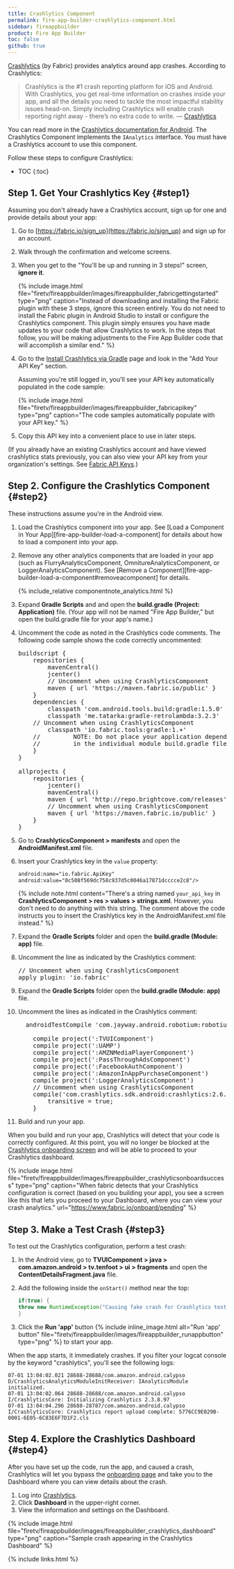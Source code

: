 ```yaml
---
title: Crashlytics Component
permalink: fire-app-builder-crashlytics-component.html
sidebar: fireappbuilder
product: Fire App Builder
toc: false
github: true
---
```


[Crashlytics](http://try.crashlytics.com/) (by Fabric) provides analytics around app crashes. According to Crashlytics:

>Crashlytics is the #1 crash reporting platform for iOS and Android. With Crashlytics, you get real-time information on crashes inside your app, and all the details you need to tackle the most impactful stability issues head-on. Simply including Crashlytics will enable crash reporting right away - there’s no extra code to write. &mdash; [Crashlytics](https://docs.fabric.io/android/crashlytics/overview.html)

 You can read more in the [Crashlytics documentation for Android](https://docs.fabric.io/android/crashlytics/overview.html). The Crashlytics Component implements the `IAnalytics` interface. You must have a Crashlytics account to use this component.

Follow these steps to configure Crashlytics:

* TOC
{:toc}

## Step 1. Get Your Crashlytics Key {#step1}

Assuming you don't already have a Crashlytics account, sign up for one and provide details about your app:

1.  Go to [https://fabric.io/sign_up](https://fabric.io/sign_up) and sign up for an account.
2.  Walk through the confirmation and welcome screens.
3.  When you get to the "You'll be up and running in 3 steps!" screen, **ignore it**.

    {% include image.html file="firetv/fireappbuilder/images/fireappbuilder_fabricgettingstarted" type="png" caption="Instead of downloading and installing the Fabric plugin with these 3 steps, ignore this screen entirely. You do not need to install the Fabric plugin in Android Studio to install or configure the Crashlytics component. This plugin simply ensures you have made updates to your code that allow Crashlytics to work. In the steps that follow, you will be making adjustments to the Fire App Builder code that will accomplish a similar end." %}

4.  Go to the [Install Crashlytics via Gradle](https://fabric.io/kits/android/crashlytics/install) page and look in the "Add Your API Key" section.

    Assuming you're still logged in, you'll see your API key automatically populated in the code sample:

    {% include image.html file="firetv/fireappbuilder/images/fireappbuilder_fabricapikey" type="png" caption="The code samples automatically populate with your API key." %}

5.  Copy this API key into a convenient place to use in later steps.

(If you already have an existing Crashlytics account and have viewed crashlytics stats previously, you can also view your API key from your organization's settings. See [Fabric API Keys](https://docs.fabric.io/android/fabric/settings/api-keys.html).)

## Step 2. Configure the Crashlytics Component {#step2}

These instructions assume you're in the Android view.

1.  Load the Crashlytics component into your app. See [Load a Component in Your App][fire-app-builder-load-a-component] for details about how to load a component into your app.
2.  Remove any other analytics components that are loaded in your app (such as FlurryAnalyticsComponent, OmnitureAnalyticsComponent, or LoggerAnalyticsComponent). See [Remove a Component][fire-app-builder-load-a-component#removeacomponent] for details.    

    {% include_relative componentnote_analytics.html %}

3.  Expand **Gradle Scripts** and and open the **build.gradle (Project: Application)** file. (Your app will not be named "Fire App Builder," but open the build.gradle file for your app's name.)
4.  Uncomment the code as noted in the Crashlytics code comments. The following code sample shows the code correctly uncommented:

    <pre>
    buildscript {
        repositories {
            mavenCentral()
            jcenter()
            <span class="red">// Uncomment when using CrashlyticsComponent</span>
            maven { url 'https://maven.fabric.io/public' }
        }
        dependencies {
            classpath 'com.android.tools.build:gradle:1.5.0'
            classpath 'me.tatarka:gradle-retrolambda:3.2.3'
        <span class="red">// Uncomment when using CrashlyticsComponent</span>
            classpath 'io.fabric.tools:gradle:1.+'
        //         NOTE: Do not place your application dependencies here; they belong
        //         in the individual module build.gradle files
        }
    }

    allprojects {
        repositories {
            jcenter()
            mavenCentral()
            maven { url 'http://repo.brightcove.com/releases' }
            <span class="red">// Uncomment when using CrashlyticsComponent</span>
            maven { url 'https://maven.fabric.io/public' }
        }
    }
    </pre>

7.  Go to **CrashlyticsComponent > manifests** and open the **AndroidManifest.xml** file.
8.  Insert your Crashlytics key in the `value` property:

    ```xml
    android:name="io.fabric.ApiKey"
    android:value="0c508f569dc758c937d5c0046a17871dcccce2c8"/>
    ```

    {% include note.html content="There's a string named `your_api_key` in **CrashlyticsComponent > res > values > strings.xml**. However, you don't need to do anything with this string. The comment above the code instructs you to insert the Crashlytics key in the AndroidManifest.xml file instead." %}

9.  Expand the **Gradle Scripts** folder and open the **build.gradle (Module: app)** file.
10. Uncomment the line as indicated by the Crashlytics comment:

    <pre>
    <span class="red">// Uncomment when using CrashlyticsComponent</span>
    apply plugin: 'io.fabric'
    </pre>

11. Expand the **Gradle Scripts** folder open the **build.gradle (Module: app)** file.
12. Uncomment the lines as indicated in the Crashlytics comment:

    <pre>
      androidTestCompile 'com.jayway.android.robotium:robotium-solo:5.3.1'

        compile project(':TVUIComponent')
        compile project(':UAMP')
        compile project(':AMZNMediaPlayerComponent')
        compile project(':PassThroughAdsComponent')
        compile project(':FacebookAuthComponent')
        compile project(':AmazonInAppPurchaseComponent')
        compile project(':LoggerAnalyticsComponent')
        <span class="red">// Uncomment when using CrashlyticsComponent</span>
        compile('com.crashlytics.sdk.android:crashlytics:2.6.1@aar') {
            transitive = true;
        }
    </pre>
13.  Build and run your app.

When you build and run your app, Crashlytics will detect that your code is correctly configured. At this point, you will no longer be blocked at the [Crashlytics onboarding screen](https://www.fabric.io/onboard/pending) and will be able to proceed to your Crashlytics dashboard.

{% include image.html file="firetv/fireappbuilder/images/fireappbuilder_crashlyticsonboardsuccess" type="png" caption="When fabric detects that your Crashlytics configuration is correct (based on you building your app), you see a screen like this that lets you proceed to your Dashboard, where you can view your crash analytics." url="https://www.fabric.io/onboard/pending" %}

## Step 3. Make a Test Crash {#step3}

To test out the Crashlytics configuration, perform a test crash:

1.  In the Android view, go to **TVUIComponent > java > com.amazon.android > tv.tenfoot > ui > fragments** and open the **ContentDetailsFragment.java** file.
2.  Add the following inside the `onStart()` method near the top:

    ```java
    if(true) {
    throw new RuntimeException("Causing fake crash for Crashlytics test");
    }
    ```

3.  Click the **Run 'app'** button  {% include inline_image.html alt="Run 'app' button" file="firetv/fireappbuilder/images/fireappbuilder_runappbutton" type="png" %} to start your app.

When the app starts, it immediately crashes. If you filter your logcat console by the keyword "crashlytics", you'll see the following logs:

```
07-01 13:04:02.021 28688-28688/com.amazon.android.calypso D/CrashlyticsAnalyticsModuleInitReceiver: IAnalyticsModule initialized.
07-01 13:04:02.064 28688-28688/com.amazon.android.calypso I/CrashlyticsCore: Initializing Crashlytics 2.3.8.97
07-01 13:04:04.296 28688-28787/com.amazon.android.calypso I/CrashlyticsCore: Crashlytics report upload complete: 5776CC9E029B-0001-6E05-6C83E6F7D1F2.cls
```

## Step 4. Explore the Crashlytics Dashboard {#step4}

After you have set up the code, run the app, and caused a crash, Crashlytics will let you bypass the [onboarding page](https://www.fabric.io/onboard/pending) and take you to the Dashboard where you can view details about the crash.

1.  Log into [Crashlytics](https://fabric.io/kits/android/crashlytics).
2.  Click **Dashboard** in the upper-right corner.
3.  View the information and settings on the Dashboard.

{% include image.html file="firetv/fireappbuilder/images/fireappbuilder_crashlytics_dashboard" type="png" caption="Sample crash appearing in the Crashlytics Dashboard" %}

{% include links.html %}
